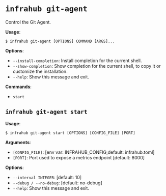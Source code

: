 # `infrahub git-agent`

Control the Git Agent.

**Usage**:

```console
$ infrahub git-agent [OPTIONS] COMMAND [ARGS]...
```

**Options**:

* `--install-completion`: Install completion for the current shell.
* `--show-completion`: Show completion for the current shell, to copy it or customize the installation.
* `--help`: Show this message and exit.

**Commands**:

* `start`

## `infrahub git-agent start`

**Usage**:

```console
$ infrahub git-agent start [OPTIONS] [CONFIG_FILE] [PORT]
```

**Arguments**:

* `[CONFIG_FILE]`: [env var: INFRAHUB_CONFIG;default: infrahub.toml]
* `[PORT]`: Port used to expose a metrics endpoint  [default: 8000]

**Options**:

* `--interval INTEGER`: [default: 10]
* `--debug / --no-debug`: [default: no-debug]
* `--help`: Show this message and exit.
